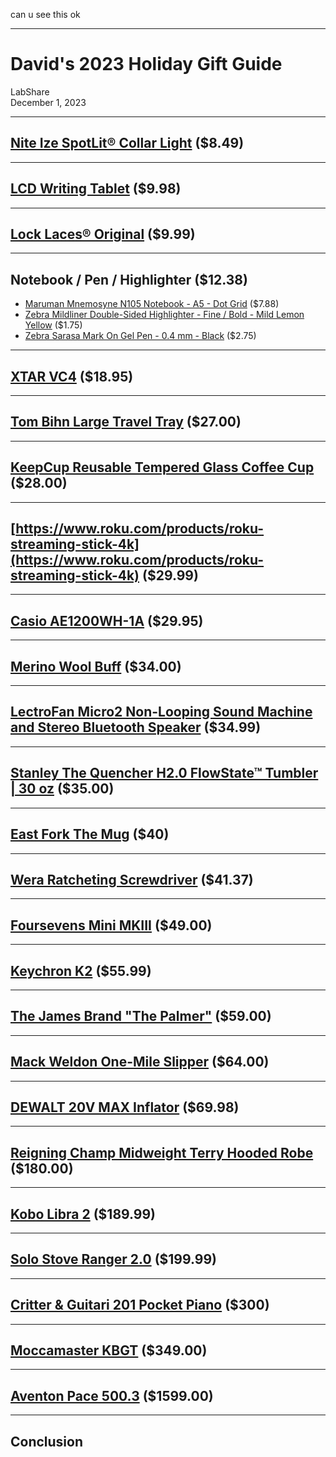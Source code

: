 can u see this ok

---

# David's 2023 Holiday Gift Guide

LabShare  
December 1, 2023

---

## [Nite Ize SpotLit® Collar Light](https://niteize.com/spotlit-collar-light) ($8.49)

---

## [LCD Writing Tablet](https://www.amazon.com/Writing-Electronic-Erasable-Learning-Education/dp/B08FFKBX8G/) ($9.98)

---

## [Lock Laces® Original](https://www.locklaces.com/products/lock-laces-original) ($9.99)

---

## Notebook / Pen / Highlighter ($12.38)

* [Maruman Mnemosyne N105 Notebook - A5 - Dot Grid](https://www.jetpens.com/Maruman-Mnemosyne-N105-Notebook-A5-Dot-Grid/pd/27112) ($7.88)
* [Zebra Mildliner Double-Sided Highlighter - Fine / Bold - Mild Lemon Yellow](https://www.jetpens.com/Zebra-Mildliner-Double-Sided-Highlighter-Fine-Bold-Mild-Lemon-Yellow/pd/22281) ($1.75)
* [Zebra Sarasa Mark On Gel Pen - 0.4 mm - Black](https://www.jetpens.com/Zebra-Sarasa-Mark-On-Gel-Pen-0.4-mm-Black/pd/23777) ($2.75)

---

## [XTAR VC4](https://www.amazon.com/XTAR-Battery-Charger-Display-Multi-Functional/dp/B07HDRZYPS/) ($18.95)

---

## [Tom Bihn Large Travel Tray](https://www.tombihn.com/collections/all-organizational-bags/products/travel-tray?variant=17228031623) ($27.00)

---

## [KeepCup Reusable Tempered Glass Coffee Cup](https://www.amazon.com/dp/B00KKRGXGS) ($28.00)

---

## [https://www.roku.com/products/roku-streaming-stick-4k](https://www.roku.com/products/roku-streaming-stick-4k) ($29.99)

---

## [Casio AE1200WH-1A](https://www.casio.com/us/watches/casio/product.AE-1200WH-1AV/) ($29.95)

---

## [Merino Wool Buff](https://www.buff.com/us/merino-midweight-neckwear-buff-light-grey-melange-light-grey-113022933.html) ($34.00)

---

## [LectroFan Micro2 Non-Looping Sound Machine and Stereo Bluetooth Speaker](https://www.amazon.com/dp/B07ML45FCQ/r) ($34.99)

---

## [Stanley The Quencher H2.0 FlowState™ Tumbler | 30 oz](https://www.stanley1913.com/products/adventure-quencher-travel-tumbler-30-oz?variant=40616580907135) ($35.00)

---

## [East Fork The Mug](https://www.eastfork.com/products/east-fork-mug) ($40)

---

## [Wera Ratcheting Screwdriver](https://www.amazon.com/Wera-Kraftform-Kompakt-Ratcheting-Screwdriver/dp/B004VMWYCU/) ($41.37)

---

## [Foursevens Mini MKIII](https://darksucks.com/products/mini-mkii-ti) ($49.00)

---

## [Keychron K2](https://www.amazon.com/Keychron-Bluetooth-Wireless-Mechanical-Tenkeyless-Keyboard/dp/B07QCP1M8F/) ($55.99)

---

## [The James Brand "The Palmer"](https://thejamesbrand.com/products/the-palmer?variant=40379198931014) ($59.00)

---

## [Mack Weldon One-Mile Slipper](https://mackweldon.com/products/one-mile-slipper-charcoal-heather) ($64.00)

---

## [DEWALT 20V MAX Inflator](https://dealhomedepot.com/products/dewalt-20v-max-inflator-tool-only-dcc020ib156840?variant=16243258/?) ($69.98)

---

## [Reigning Champ Midweight Terry Hooded Robe](https://shop.reigningchamp.com/products/midweight-terry-hooded-robe-v-h-grey) ($180.00)

---

## [Kobo Libra 2](https://us.kobobooks.com/products/kobo-libra-2) ($189.99)

---

## [Solo Stove Ranger 2.0](https://www.solostove.com/en-us/p/solo-stove-ranger) ($199.99)

---

## [Critter & Guitari 201 Pocket Piano](https://www.critterandguitari.com/201-pocket-piano) ($300)

---

## [Moccamaster KBGT](https://us.moccamaster.com/collections/thermal-carafe-brewers/products/kbgt) ($349.00)

---

## [Aventon Pace 500.3](https://www.aventon.com/products/pace500-3-step-through-ebike?variant=42381879181507) ($1599.00)

---

## Conclusion

